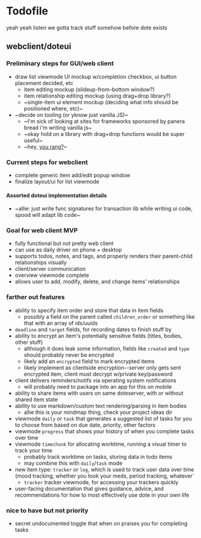 # Todofile

yeah yeah listen we gotta track stuff somehow before dote exists

## webclient/doteui

### Preliminary steps for GUI/web client

- draw list viewmode UI mockup w/completion checkbox, ui button placement decided, etc
    - item editing mockup (slideup-from-bottom window?)
    - item relationship editing mockup (using drag+drop library?)
    - ~single-item ui element mockup (deciding what info should be positioned where, etc)~
- ~decide on tooling (or yknow just vanilla JS)~
    - ~I'm sick of looking at sites for frameworks sponsored by panera bread i'm writing vanilla js~
    - ~okay hold on a library with drag+drop functions would be super useful~
    - ~hey, [you rang?](https://interactjs.io/)~

### Current steps for webclient

- complete generic item add/edit popup window
- finalize layout/ui for list viewmode

#### Assorted doteui implementation details

- ~allie: just write func signatures for transaction lib while writing ui code, spood will adapt lib code~

### Goal for web client MVP

- fully functional but not pretty web client
- can use as daily driver on phone + desktop
- supports todos, notes, and tags, and properly renders their parent-child relationships visually
- client/server communication
- overview viewmode complete
- allows user to add, modify, delete, and change items' relationships

### farther out features

- ability to specify item order and store that data in item fields
    - possibly a field on the parent called `children_order` or something like that with an array of ids/uuids
- `deadline` and `target` fields, for recording dates to finish stuff by
- ability to encrypt an item's potentially sensitive fields (titles, bodies, other stuff)
    - although it does leak some information, fields like `created` and `type` should probably never be encrypted
    - likely add an `encrypted` field to mark encrypted items
    - likely implement as clientside encryption--server only gets sent encrypted item, client must decrypt w/private key/password
- client delivers reminders/notifs via operating system notifications
    - will probably need to package into an app for this on mobile
- ability to share items with users on same doteserver, with or without shared item state
- ability to use markdown/custom text rendering/parsing in item bodies
    - allie this is your mindmap thing, check your project ideas dir
- viewmode `daily` or `task` that generates a suggested list of tasks for you to choose from based on due date, priority, other factors
- viewmode `progress` that shows your history of when you complete tasks over time
- viewmode `timechunk` for allocating worktime, running a visual timer to track your time
    - probably track worktime on tasks, storing data in todo items
    - may combine this with `daily`/`task` mode
- new item type: `tracker` or `log`, which is used to track user data over time (mood tracking, whether you took your meds, period tracking, whatever`
    - `tracker` tracker viewmode, for accessing your trackers quickly
- user-facing documentation that gives guidance, advice, and recommendations for how to most effectively use dote in your own life

### nice to have but not priority

- secret undocumented toggle that when on praises you for completing tasks
